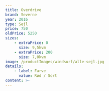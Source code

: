 ```yaml
---
title: Overdrive
brand: Severne
year: 2016
type: Sejl
price: 750
oldPrice: 5250
sizes:
    - extraPrice: 0
      size: 9,5kvm
    - extraPrice: 200
      size: 7,0kvm
image: /productImages/windsurf/alle-sejl.jpg
details:
    - label: Farve
      value: Rød / Sort
content: >-
---
```

